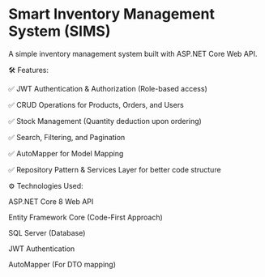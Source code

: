 # Smart Inventory Management System (SIMS)
A simple inventory management system built with ASP.NET Core Web API.

🛠️ Features:

✅ JWT Authentication & Authorization (Role-based access)

✅ CRUD Operations for Products, Orders, and Users

✅ Stock Management (Quantity deduction upon ordering)

✅ Search, Filtering, and Pagination

✅ AutoMapper for Model Mapping

✅ Repository Pattern & Services Layer for better code structure


⚙️ Technologies Used:

ASP.NET Core 8 Web API

Entity Framework Core (Code-First Approach)

SQL Server (Database)

JWT Authentication

AutoMapper (For DTO mapping)

